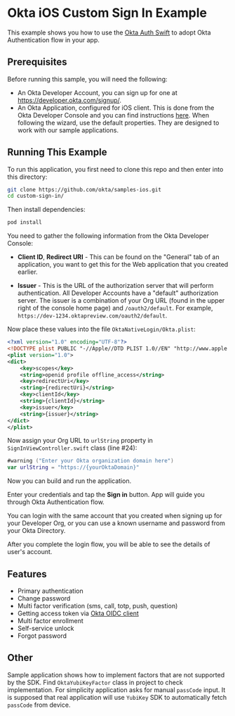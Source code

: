 # Okta iOS Custom Sign In Example

This example shows you how to use the [Okta Auth Swift](https://github.com/okta/okta-auth-swift) to adopt Okta Authentication flow in your app.


## Prerequisites

Before running this sample, you will need the following:

* An Okta Developer Account, you can sign up for one at https://developer.okta.com/signup/.
* An Okta Application, configured for iOS client. This is done from the Okta Developer Console and you can find instructions [here](https://developer.okta.com/quickstart/#/ios/nodejs/express).  When following the wizard, use the default properties.  They are designed to work with our sample applications.


## Running This Example

To run this application, you first need to clone this repo and then enter into this directory:

```bash
git clone https://github.com/okta/samples-ios.git
cd custom-sign-in/
```

Then install dependencies:

```bash
pod install
```

You need to gather the following information from the Okta Developer Console:

- **Client ID**, **Redirect URI** - This can be found on the "General" tab of an application, you want to get this for the Web application that you created earlier.

- **Issuer** - This is the URL of the authorization server that will perform authentication.  All Developer Accounts have a "default" authorization server.  The issuer is a combination of your Org URL (found in the upper right of the console home page) and `/oauth2/default`. For example, `https://dev-1234.oktapreview.com/oauth2/default`.

Now place these values into the file `OktaNativeLogin/Okta.plist`:

```xml
<?xml version="1.0" encoding="UTF-8"?>
<!DOCTYPE plist PUBLIC "-//Apple//DTD PLIST 1.0//EN" "http://www.apple.com/DTDs/PropertyList-1.0.dtd">
<plist version="1.0">
<dict>
    <key>scopes</key>
    <string>openid profile offline_access</string>
    <key>redirectUri</key>
    <string>{redirectUri}</string>
    <key>clientId</key>
    <string>{clientId}</string>
    <key>issuer</key>
    <string>{issuer}</string>
</dict>
</plist>

```

Now assign your Org URL to `urlString` property in `SignInViewController.swift` class (line #24):

```swift
#warning ("Enter your Okta organization domain here")
var urlString = "https://{yourOktaDomain}"
```

Now you can build and run the application.

Enter your credentials and tap the **Sign in** button. App will guide you through Okta Authentication flow. 

You can login with the same account that you created when signing up for your Developer Org, or you can use a known username and password from your Okta Directory.

After you complete the login flow, you will be able to see the details of user's account.

## Features

- Primary authentication
- Change password
- Multi factor verification (sms, call, totp, push, question)
- Getting access token via [Okta OIDC client](https://github.com/okta/okta-oidc-ios)
- Multi factor enrollment
- Self-service unlock
- Forgot password

## Other

Sample application shows how to implement factors that are not supported by the SDK.  Find `OktaYubiKeyFactor` class in project to check implementation. For simplicity application asks for manual `passCode` input. It is supposed that real application will use `YubiKey` SDK to automatically fetch `passCode` from device.



